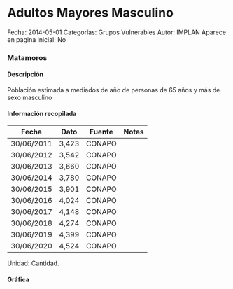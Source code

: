 Adultos Mayores Masculino
=====

Fecha: 2014-05-01
Categorías: Grupos Vulnerables
Autor: IMPLAN
Aparece en pagina inicial: No

### Matamoros

#### Descripción

Población estimada a mediados de año de personas de 65 años y más de sexo masculino

<!-- break -->

#### Información recopilada

<table class="table table-hover table-bordered matriz">
  <thead>
    <tr><th>Fecha</th><th>Dato</th><th>Fuente</th><th>Notas</th></tr>
  </thead>
  <tbody>
    <tr><td class="centrado">30/06/2011</td><td class="derecha">3,423</td><td>CONAPO</td><td></td></tr>
    <tr><td class="centrado">30/06/2012</td><td class="derecha">3,542</td><td>CONAPO</td><td></td></tr>
    <tr><td class="centrado">30/06/2013</td><td class="derecha">3,660</td><td>CONAPO</td><td></td></tr>
    <tr><td class="centrado">30/06/2014</td><td class="derecha">3,780</td><td>CONAPO</td><td></td></tr>
    <tr><td class="centrado">30/06/2015</td><td class="derecha">3,901</td><td>CONAPO</td><td></td></tr>
    <tr><td class="centrado">30/06/2016</td><td class="derecha">4,024</td><td>CONAPO</td><td></td></tr>
    <tr><td class="centrado">30/06/2017</td><td class="derecha">4,148</td><td>CONAPO</td><td></td></tr>
    <tr><td class="centrado">30/06/2018</td><td class="derecha">4,274</td><td>CONAPO</td><td></td></tr>
    <tr><td class="centrado">30/06/2019</td><td class="derecha">4,399</td><td>CONAPO</td><td></td></tr>
    <tr><td class="centrado">30/06/2020</td><td class="derecha">4,524</td><td>CONAPO</td><td></td></tr>
  </tbody>
</table>

Unidad: Cantidad.

#### Gráfica

<div id="Morrisdqtwkzvr" class="grafica"></div>
  <script>
  new Morris.Line({
    element: 'Morrisdqtwkzvr',
    data: [
      { fecha: '2011-06-30', dato: 3423 },
      { fecha: '2012-06-30', dato: 3542 },
      { fecha: '2013-06-30', dato: 3660 },
      { fecha: '2014-06-30', dato: 3780 },
      { fecha: '2015-06-30', dato: 3901 },
      { fecha: '2016-06-30', dato: 4024 },
      { fecha: '2017-06-30', dato: 4148 },
      { fecha: '2018-06-30', dato: 4274 },
      { fecha: '2019-06-30', dato: 4399 },
      { fecha: '2020-06-30', dato: 4524 }
    ],
    xkey: 'fecha',
    ykeys: ['dato'],
    labels: ['Dato'],
    lineColors: ['#FF5B02'],
    xLabelFormat: function(d) {
      return d.getDate()+'/'+(d.getMonth()+1)+'/'+d.getFullYear();
    },
    dateFormat: function (ts) {
      var d = new Date(ts);
      return d.getDate() + '/' + (d.getMonth() + 1) + '/' + d.getFullYear();
    }
  });
  </script>
